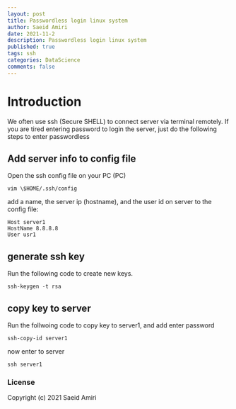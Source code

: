 ```yaml
---
layout: post
title: Passwordless login linux system
author: Saeid Amiri
date: 2021-11-2
description: Passwordless login linux system
published: true
tags: ssh
categories: DataScience
comments: false
---
```


# Introduction
We often use ssh (Secure SHELL) to connect server via terminal remotely. If you are tired  entering password to login the server, just do the following steps to enter passwordless 

## Add server info to config file
Open the ssh config file on your PC (PC)
```
vim \$HOME/.ssh/config
```

add a name, the server ip (hostname), and the user id on server to the config file:
```
Host server1
HostName 8.8.8.8
User usr1
```

##  generate ssh key
Run the following code to create new keys. 
```
ssh-keygen -t rsa
```

## copy key to server
Run the follwoing code to copy key to server1, and add enter password
```
ssh-copy-id server1
```

now enter to server 
```
ssh server1
```


### License
Copyright (c) 2021 Saeid Amiri